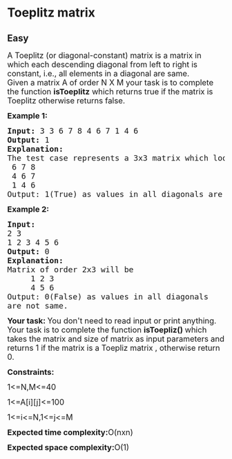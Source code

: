 # Toeplitz matrix
## Easy
<div class="problems_problem_content__Xm_eO"><p><span style="font-size:18px">A Toeplitz (or diagonal-constant) matrix is a matrix in which each descending&nbsp;diagonal from left to right&nbsp;is constant, i.e., all elements in a diagonal are same.<br>
Given a matrix A&nbsp;of order N X M your task is to complete the function <strong>isToeplitz</strong> which returns true&nbsp;if the matrix is Toeplitz otherwise returns false.</span></p>

<p><span style="font-size:18px"><strong>Example 1:</strong></span><span style="font-size:18px"><strong> </strong></span></p>

<pre><span style="font-size:18px"><strong>Input:</strong> 3 3 6 7 8 4 6 7 1 4 6 </span>
<span style="font-size:18px"><strong>Output: </strong>1</span>
<span style="font-size:18px"><strong>Explanation:</strong></span>
<span style="font-size:18px">The test case represents a 3x3 matrix which looks like </span>
<span style="font-size:18px"> 6 7 8 </span>
<span style="font-size:18px"> 4 6 7 </span>
<span style="font-size:18px"> 1 4 6</span>
<span style="font-size:18px">Output: 1(True) as values in all diagonals are same.</span></pre>

<p><strong><span style="font-size:18px">Example 2:</span></strong></p>

<pre><strong><span style="font-size:18px">Input:</span></strong>
<span style="font-size:18px">2 3
1 2 3 4 5 6</span>
<strong><span style="font-size:18px">Output: </span></strong><span style="font-size:18px">0</span>
<span style="font-size:18px"><strong>Explanation: </strong></span>
<span style="font-size:18px">Matrix of order 2x3 will be 
     1 2 3
     4 5 6
Output: 0(False) as values in all diagonals 
are not same.
</span></pre>

<p><strong><span style="font-size:18px">Your task:&nbsp;</span></strong><span style="font-size:18px">You don't need to read input or print anything. Your task is to complete the function&nbsp;<strong>isToepliz()&nbsp;</strong>which takes the matrix&nbsp;and size of matrix as&nbsp;input parameters and returns 1 if the matrix is a Toepliz matrix , otherwise return 0.&nbsp;</span></p>

<p><span style="font-size:18px"><strong>Constraints:</strong> </span></p>

<p><span style="font-size:18px">1&lt;=N,M&lt;=40 </span></p>

<p><span style="font-size:18px">1&lt;=A[i][j]&lt;=100</span></p>

<p><span style="font-size:18px">1&lt;=i&lt;=N,1&lt;=j&lt;=M</span></p>

<p><span style="font-size:18px"><strong>Expected time complexity:</strong>O(nxn</span><span style="font-size:18px">)</span></p>

<p><span style="font-size:18px"><strong>Expected space complexity:</strong>O(1)</span></p>
</div>